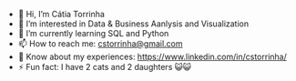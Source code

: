 - 👋 Hi, I’m Cátia Torrinha
- 👀 I’m interested in Data & Business Aanlysis and Visualization
- 🌱 I’m currently learning SQL and Python
- 📫 How to reach me: cstorrinha@gmail.com
- 📄 Know about my experiences: https://www.linkedin.com/in/cstorrinha/
- ⚡ Fun fact: I have 2 cats and 2 daughters 😺😺

<!---
cstorrinha/cstorrinha is a ✨ special ✨ repository because its `README.md` (this file) appears on your GitHub profile.
You can click the Preview link to take a look at your changes.
--->
